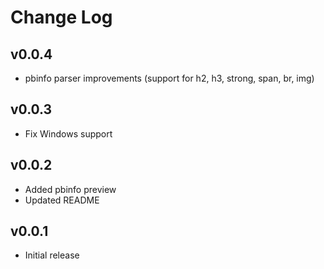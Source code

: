 # Change Log

## v0.0.4
- pbinfo parser improvements (support for h2, h3, strong, span, br, img)

## v0.0.3
- Fix Windows support

## v0.0.2
- Added pbinfo preview
- Updated README

## v0.0.1
- Initial release